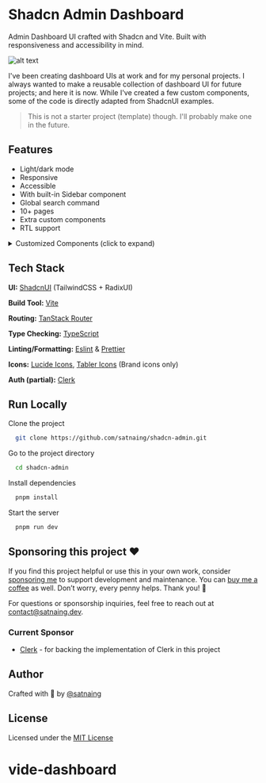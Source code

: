 # Shadcn Admin Dashboard

Admin Dashboard UI crafted with Shadcn and Vite. Built with responsiveness and accessibility in mind.

![alt text](public/images/shadcn-admin.png)

I've been creating dashboard UIs at work and for my personal projects. I always wanted to make a reusable collection of dashboard UI for future projects; and here it is now. While I've created a few custom components, some of the code is directly adapted from ShadcnUI examples.

> This is not a starter project (template) though. I'll probably make one in the future.

## Features

- Light/dark mode
- Responsive
- Accessible
- With built-in Sidebar component
- Global search command
- 10+ pages
- Extra custom components
- RTL support

<details>
<summary>Customized Components (click to expand)</summary>

This project uses Shadcn UI components, but some have been slightly modified for better RTL (Right-to-Left) support and other improvements. These customized components differ from the original Shadcn UI versions.

If you want to update components using the Shadcn CLI (e.g., `npx shadcn@latest add <component>`), it's generally safe for non-customized components. For the listed customized ones, you may need to manually merge changes to preserve the project's modifications and avoid overwriting RTL support or other updates.

> If you don't require RTL support, you can safely update the 'RTL Updated Components' via the Shadcn CLI, as these changes are primarily for RTL compatibility. The 'Modified Components' may have other customizations to consider.

### Modified Components

- scroll-area
- sonner
- separator

### RTL Updated Components

- alert-dialog
- calendar
- command
- dialog
- dropdown-menu
- select
- table
- sheet
- sidebar
- switch

**Notes:**

- **Modified Components**: These have general updates, potentially including RTL adjustments.
- **RTL Updated Components**: These have specific changes for RTL language support (e.g., layout, positioning).
- For implementation details, check the source files in `src/components/ui/`.
- All other Shadcn UI components in the project are standard and can be safely updated via the CLI.

</details>

## Tech Stack

**UI:** [ShadcnUI](https://ui.shadcn.com) (TailwindCSS + RadixUI)

**Build Tool:** [Vite](https://vitejs.dev/)

**Routing:** [TanStack Router](https://tanstack.com/router/latest)

**Type Checking:** [TypeScript](https://www.typescriptlang.org/)

**Linting/Formatting:** [Eslint](https://eslint.org/) & [Prettier](https://prettier.io/)

**Icons:** [Lucide Icons](https://lucide.dev/icons/), [Tabler Icons](https://tabler.io/icons) (Brand icons only)

**Auth (partial):** [Clerk](https://go.clerk.com/GttUAaK)

## Run Locally

Clone the project

```bash
  git clone https://github.com/satnaing/shadcn-admin.git
```

Go to the project directory

```bash
  cd shadcn-admin
```

Install dependencies

```bash
  pnpm install
```

Start the server

```bash
  pnpm run dev
```

## Sponsoring this project ❤️

If you find this project helpful or use this in your own work, consider [sponsoring me](https://github.com/sponsors/satnaing) to support development and maintenance. You can [buy me a coffee](https://buymeacoffee.com/satnaing) as well. Don’t worry, every penny helps. Thank you! 🙏

For questions or sponsorship inquiries, feel free to reach out at [contact@satnaing.dev](mailto:contact@satnaing.dev).

### Current Sponsor

- [Clerk](https://go.clerk.com/GttUAaK) - for backing the implementation of Clerk in this project

## Author

Crafted with 🤍 by [@satnaing](https://github.com/satnaing)

## License

Licensed under the [MIT License](https://choosealicense.com/licenses/mit/)
# vide-dashboard
